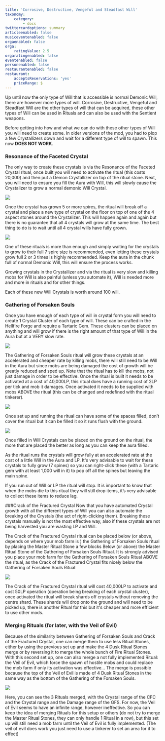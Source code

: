 ```yaml
---
title: 'Corrosive, Destructive, Vengeful and Steadfast Will'
taxonomy:
    category:
        - docs
twittercardoptions: summary
articleenabled: false
musiceventenabled: false
orgaenabled: false
orga:
    ratingValue: 2.5
orgaratingenabled: false
eventenabled: false
personenabled: false
restaurantenabled: false
restaurant:
    acceptsReservations: 'yes'
    priceRange: $
---
```


Up until now the only type of Will that is accessible is normal Demonic Will, there are however more types of will. Corrosive, Destructive, Vengeful and Steadfast Will are the other types of will that can be acquired, these other types of Will can be used in Rituals and can also be used with the Sentient weapons.

Before getting into how and what we can do with these other types of Will you will need to create some. In older versions of the mod, you had to plop a few Crystallizers down and wait for a different type of will to spawn. This now **DOES NOT WORK**.

### Resonance of the Faceted Crystal 
The only way to create these crystals is via the Resonance of the Faceted Crystal ritual, once built you will need to activate the ritual (this costs 20,000) and then put a Demon Crystallizer on top of the ritual stone. Next, you will need to ensure you fill the Aura with Will, this will slowly cause the Crystalizer to grow a normal demonic Will Crystal.

![](Resonance%20of%20the%20Faceted%20Crystal.jpg)

Once the crystal has grown 5 or more spires, the ritual will break off a crystal and place a new type of crystal on the floor on top of one of the 4 aspect stones around the Crystalizer. This will happen again and again but there is no guarantee that all 4 crystals will grow at the same time. The best thing to do is to wait until all 4 crystal wills have fully grown.

![](Resonance%20of%20the%20Faceted%20Crystal%20above.jpg)

One of these rituals is more than enough and simply waiting for the crystals to grow to their full 7 spire size is recommended, even letting these crystals grow full 2 or 3 times is highly recommended. Keep the aura in the chunk full of normal Demonic Will, this will ensure the process works. 

Growing crystals in the Crystallizer and via the ritual is very slow and killing mobs for Will is also painful (unless you automate it), Will is needed more and more in rituals and for other things. 

Each of these new Will Crystals is worth around 100 will.

### Gathering of Forsaken Souls
Once you have enough of each type of will in crystal form you will need to create 1 Crystal Cluster of each type of will. These can be crafted in the Hellfire Forge and require a Tartaric Gem. These clusters can be placed on anything and will grow if there is the right amount of that type of Will in the Aura but at a VERY slow rate.

![](growing.jpg)

The Gathering of Forsaken Souls ritual will grow these crystals at an accelerated and cheaper rate by killing mobs, there will still need to be Will in the Aura but since mobs are being damaged the cost of growth will be greatly reduced and sped up. Note that the ritual has to kill the mobs, not just damage in order to be effective. Once the ritual is built it needs to be activated at a cost of 40,000LP, this ritual does have a running cost of 2LP per tick and mob it damages. Once activated it needs to be supplied with mobs ABOVE the ritual (this can be changed and redefined with the ritual tinkerer).

![](Gathering%20of%20Forsaken%20Souls.jpg)

Once set up and running the ritual can have some of the spaces filled, don’t cover the ritual but it can be filled it so it runs flush with the ground.

![](Ritual%20space.jpg)

Once filled in Will Crystals can be placed on the ground on the ritual, the more that are placed the better as long as you can keep the aura filled.

As the ritual runs the crystals will grow fully at an accelerated rate at the cost of a little Will in the Aura and LP. It's very advisable to wait for these crystals to fully grow (7 spines) so you can right-click these (with a Tartaric gem with at least 1,000 will in it) to pop off all the spines but leaving the main spine.

If you run out of Will or LP the ritual will stop. It is important to know that when the mobs die to this ritual they will still drop items, it’s very advisable to collect these items to reduce lag.

###Crack of the Fractured Crystal
Now that you have automated Crystal growth with all the different types of Will you can also automate the breaking of the Crystals (the act of right-clicking them). Breaking these crystals manually is not the most effective way, also if these crystals are not being harvested you are wasting LP and Will.

The Crack of the Fractured Crystal ritual can be placed below (or above, depends on where your mob farm is ) the Gathering of Forsaken Souls ritual by placing the Master Ritual Stone a few blocks Below (or above) the Master Ritual Stone of the Gathering of Forsaken Souls Ritual. It is strongly advised you place your mob farm for the Gathering of Forsaken Souls Ritual ABOVE the ritual, as the Crack of the Fractured Crystal fits nicely below the Gathering of Forsaken Souls Ritual

![](Crack%20of%20the%20Fractured%20Crystal.jpg)

The Crack of the Fractured Crystal ritual will cost 40,000LP to activate and cost 50LP operation (operation being breaking of each crystal cluster), once activated the ritual will break shards off crystals without removing the centre shard. These shards will drop onto the ground and will need to be picked up, there is another Ritual for this but it's cheaper and more efficient to use other mods.

### Merging Rituals (for later, with the Veil of Evil)
Because of the similarity between Gathering of Forsaken Souls and Crack of the Fractured Crystal, one can merge them to use less Ritual Stones, either by using the previous set up and make the 4 Dusk Ritual Stones merge or by reversing it to merge the whole bunch of Fire Ritual Stones. With this second set up, one can also merge a not fully implemented Ritual: the Veil of Evil, which force the spawn of hostile mobs and could replace the mob farm if only its activation was effective… The merge is possible because the top of the Veil of Evil is made of 4 Dusk Ritual Stones in the same way as the bottom of the Gathering of the Forsaken Souls.

![](Blood%20Magic%20-%20Crystal%20Rituals%20compact.png)

Here, you can see the 3 Rituals merged, with the Crystal range of the CFC and the Crystal range and the Damage range of the GFS. For now, the Veil of Evil seems to have an infinite range, however ineffective. So you can keep the idea of merging Rituals for this setup or others (do not try to merge the Master Ritual Stones, they can only handle 1 Ritual in a row), but this set up will still need a mob farm until the Veil of Evil is fully implemented. (The veil of evil does work you just need to use a tinkerer to set an area for it to effect)



